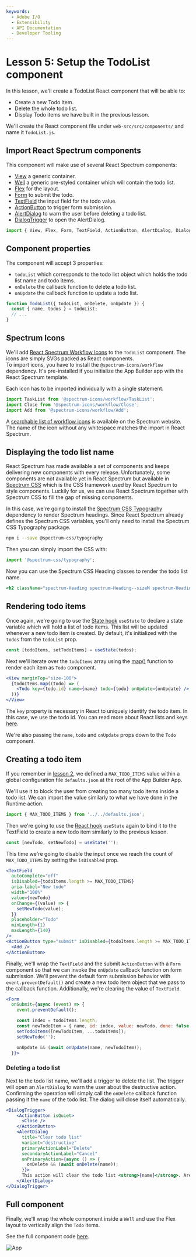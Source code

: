 ```yaml
---
keywords:
  - Adobe I/O
  - Extensibility
  - API Documentation
  - Developer Tooling
---
```


# Lesson 5: Setup the TodoList component

In this lesson, we'll create a TodoList React component that will be able to: 

* Create a new Todo item.
* Delete the whole todo list. 
* Display Todo items we have built in the previous lesson.  

We'll create the React component file under `web-src/src/components/` and name it `TodoList.js`.

## Import React Spectrum components

This component will make use of several React Spectrum components: 

* [View](https://react-spectrum.adobe.com/react-spectrum/View.html) a generic container.
* [Well](https://react-spectrum.adobe.com/react-spectrum/Well.html) a generic pre-styled container which will contain the todo list.
* [Flex](https://react-spectrum.adobe.com/react-spectrum/Flex.html) for the layout.
* [Form](https://react-spectrum.adobe.com/react-spectrum/Form.html) to submit the todo.
* [TextField](https://react-spectrum.adobe.com/react-spectrum/TextField.html) the input field for the todo value.
* [ActionButton](https://react-spectrum.adobe.com/react-spectrum/ActionButton.html) to trigger form submission.
* [AlertDialog](https://react-spectrum.adobe.com/react-spectrum/AlertDialog.html) to warn the user before deleting a todo list.
* [DialogTrigger](https://react-spectrum.adobe.com/react-spectrum/DialogTrigger.html) to open the AlertDialog.

```javascript
import { View, Flex, Form, TextField, ActionButton, AlertDialog, DialogTrigger, Well } from '@adobe/react-spectrum';
``` 

## Component properties

The component will accept 3 properties:

* `todoList` which corresponds to the todo list object which holds the todo list name and todo items.  
* `onDelete` the callback function to delete a todo list.
* `onUpdate` the callback function to update a todo list.

```javascript
function TodoList({ todoList, onDelete, onUpdate }) {
  const { name, todos } = todoList;
  // ...
}
```

## Spectrum Icons

We'll add [React Spectrum Workflow Icons](https://react-spectrum.adobe.com/react-spectrum/workflow-icons.html) to the `TodoList` component. The icons are simply SVGs packed as React components.  
To import icons, you have to install the `@spectrum-icons/workflow` dependency. It's pre-installed if you initialize the App Builder app with the React Spectrum template.

Each icon has to be imported individually with a single statement.

```javascript
import TaskList from '@spectrum-icons/workflow/TaskList';
import Close from '@spectrum-icons/workflow/Close';
import Add from '@spectrum-icons/workflow/Add';
```

A [searchable list of workflow icons](https://spectrum.adobe.com/page/icons/) is available on the Spectrum website. The name of the icon without any whitespace matches the import in React Spectrum.  

## Displaying the todo list name

React Spectrum has made available a set of components and keeps delivering new components with every release. Unfortunately, some components are not available yet in React Spectrum but available in [Spectrum CSS](https://opensource.adobe.com/spectrum-css/) which is the CSS framework used by React Spectrum to style components. 
Luckily for us, we can use React Spectrum together with Spectrum CSS to fill the gap of missing components.

In this case, we're going to install the [Spectrum CSS Typography](https://opensource.adobe.com/spectrum-css/typography.html) dependency to render Spectrum headings.
Since React Spectrum already defines the Spectrum CSS variables, you'll only need to install the Spectrum CSS Typography package.

```bash
npm i --save @spectrum-css/typography
``` 

Then you can simply import the CSS with:

```javascript
import '@spectrum-css/typography';
``` 

Now you can use the Spectrum CSS Heading classes to render the todo list name.

```jsx
<h2 className="spectrum-Heading spectrum-Heading--sizeM spectrum-Heading--serif">{name}</h2>
```

## Rendering todo items

Once again, we're going to use the [State hook](https://reactjs.org/docs/hooks-state.html) `useState` to declare a state variable which will hold a list of todo items.
This list will be updated whenever a new todo item is created. By default, it's initialized with the `todos` from the `todoList` prop. 

```javascript
const [todoItems, setTodoItems] = useState(todos);
```

Next we'll iterate over the `todoItems` array using the [map()](https://developer.mozilla.org/en-US/docs/Web/JavaScript/Reference/Global_Objects/Array/map) function to render each item as `Todo` component.

```jsx
<View marginTop="size-100">
  {todoItems.map((todo) => (
    <Todo key={todo.id} name={name} todo={todo} onUpdate={onUpdate} />
  ))}
</View>
```

The `key` property is necessary in React to uniquely identify the todo item. In this case, we use the todo id. 
You can read more about React lists and keys [here](https://reactjs.org/docs/lists-and-keys.html).

We're also passing the `name`, `todo` and `onUpdate` props down to the `Todo` component.      

## Creating a todo item

If you remember in [lesson 2](lesson2.md), we defined a `MAX_TODO_ITEMS` value within a global configuration file `defaults.json` at the root of the App Builder App.

We'll use it to block the user from creating too many todo items inside a todo list. We can import the value similarly to what we have done in the Runtime action.

```javascript
import { MAX_TODO_ITEMS } from '../../defaults.json';
``` 

Then we're going to use the [React hook](https://reactjs.org/docs/hooks-intro.html) `useState` again to bind it to the TextField to create a new todo item similarly to the previous lesson. 

```javascript
const [newTodo, setNewTodo] = useState('');
```

This time we're going to disable the input once we reach the count of `MAX_TODO_ITEMS` by setting the `isDisabled` prop.

```jsx
<TextField
  autoComplete="off"
  isDisabled={todoItems.length >= MAX_TODO_ITEMS}
  aria-label="New todo"
  width="100%"
  value={newTodo}
  onChange={(value) => {
    setNewTodo(value);
  }}
  placeholder="Todo"
  minLength={1}
  maxLength={140}
/>
<ActionButton type="submit" isDisabled={todoItems.length >= MAX_TODO_ITEMS}>
  <Add />
</ActionButton>
```

Finally, we'll wrap the `TextField` and the submit `ActionButton` with a `Form` component so that we can invoke the `onUpdate` callback function on form submission. 
We'll prevent the default form submission behavior with `event.preventDefault()` and create a new todo item object that we pass to the callback function.
Additionally, we're clearing the value of `TextField`.  

```jsx
<Form
  onSubmit={async (event) => {
    event.preventDefault();

    const index = todoItems.length;
    const newTodoItem = { name, id: index, value: newTodo, done: false };
    setTodoItems([newTodoItem, ...todoItems]);
    setNewTodo('');

    onUpdate && (await onUpdate(name, newTodoItem));
  }}>
```  

### Deleting a todo list

Next to the todo list name, we'll add a trigger to delete the list. The trigger will open an `AlertDialog` to warn the user about the destructive action.
Confirming the operation will simply call the `onDelete` callback function passing it the `name` of the todo list. The dialog will close itself automatically.  

```jsx
<DialogTrigger>
    <ActionButton isQuiet>
      <Close />
    </ActionButton>
    <AlertDialog
      title="Clear todo list"
      variant="destructive"
      primaryActionLabel="Delete"
      secondaryActionLabel="Cancel"
      onPrimaryAction={async () => {
        onDelete && (await onDelete(name));
      }}>
      This action will clear the todo list <strong>{name}</strong>. Are you sure you want to continue ?
    </AlertDialog>
</DialogTrigger>
```

## Full component

Finally, we'll wrap the whole component inside a `Well` and use the Flex layout to vertically align the `Todo` items.

See the full component code [here](https://github.com/AdobeDocs/adobeio-samples-todoapp/blob/master/web-src/src/components/TodoList.js).

![App](assets/todolist.png)



